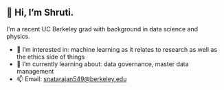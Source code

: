 <h2>👋 Hi, I’m Shruti. </h2>
I'm a recent UC Berkeley grad with background in data science and physics. 

- 👀 I’m interested in: machine learning as it relates to research as well as the ethics side of things 
- 🌱 I’m currently learning about: data governance, master data management 
- 📫 Email: snatarajan549@berkeley.edu 

<!---
s-natarajan549/s-natarajan549 is a ✨ special ✨ repository because its `README.md` (this file) appears on your GitHub profile.
You can click the Preview link to take a look at your changes.
--->

